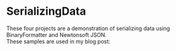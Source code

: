 # SerializingData
These four projects are a demonstration of serializing data using BinaryFormatter and Newtonsoft JSON.  
These samples are used in my blog post:
